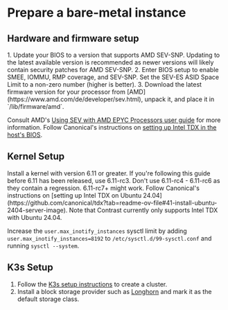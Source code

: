 # Prepare a bare-metal instance

## Hardware and firmware setup

<Tabs queryString="vendor">
<TabItem value="amd" label="AMD SEV-SNP">
1. Update your BIOS to a version that supports AMD SEV-SNP. Updating to the latest available version is recommended as newer versions will likely contain security patches for AMD SEV-SNP.
2. Enter BIOS setup to enable SMEE, IOMMU, RMP coverage, and SEV-SNP. Set the SEV-ES ASID Space Limit to a non-zero number (higher is better).
3. Download the latest firmware version for your processor from [AMD](https://www.amd.com/de/developer/sev.html), unpack it, and place it in `/lib/firmware/amd`.

Consult AMD's
[Using SEV with AMD EPYC Processors user guide](https://www.amd.com/content/dam/amd/en/documents/epyc-technical-docs/tuning-guides/58207-using-sev-with-amd-epyc-processors.pdf)
for more information.
</TabItem>
<TabItem value="intel" label="Intel TDX"> Follow Canonical's instructions on
[setting up Intel TDX in the host's BIOS](https://github.com/canonical/tdx?tab=readme-ov-file#43-enable-intel-tdx-in-the-hosts-bios).
</TabItem>
</Tabs>

## Kernel Setup

<Tabs queryString="vendor">
<TabItem value="amd" label="AMD SEV-SNP">
Install a kernel with version 6.11 or greater. If you're following this guide before 6.11 has been released, use 6.11-rc3. Don't use 6.11-rc4 - 6.11-rc6 as they contain a regression. 6.11-rc7+ might work.
</TabItem>
<TabItem value="intel" label="Intel TDX">
Follow Canonical's instructions on [setting up Intel TDX on Ubuntu 24.04](https://github.com/canonical/tdx?tab=readme-ov-file#41-install-ubuntu-2404-server-image). Note that Contrast currently only supports Intel TDX with Ubuntu 24.04.
</TabItem>
</Tabs>

Increase the `user.max_inotify_instances` sysctl limit by adding
`user.max_inotify_instances=8192` to `/etc/sysctl.d/99-sysctl.conf` and running
`sysctl --system`.

## K3s Setup

1. Follow the [K3s setup instructions](https://docs.k3s.io/) to create a
   cluster.
2. Install a block storage provider such as
   [Longhorn](https://docs.k3s.io/storage#setting-up-longhorn) and mark it as
   the default storage class.
